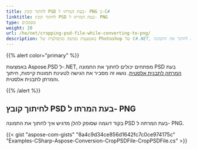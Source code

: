 ```yaml
---
title: לחתוך קובץ PSD בעת המרתו ל- PNG ב-C#
linktitle: לחתוך קובץ PSD בעת המרתו ל- PNG
type: מסמכים
weight: 20
url: /he/net/cropping-psd-file-while-converting-to-png/
description: באמצעות ממשק מניפולציה של Photoshop של C#.NET, מפתחים יכולים לחתוך את התמונה PSD בעת המרתה לתבנית אלסטית. נושא זה מסביר איך לעשות זאת עם קוד דוגמה.
---
```


{{% alert color="primary" %}} 

באמצעות Aspose.PSD ל-.NET, מפתחים יכולים לחתוך את התמונה PSD בעת [המרתה לתבנית אלסטית](/psd/he//net/converting-psd-image-to-raster-format/). נושא זה מסביר את הגישה לטעינת תמונות קיימות, חיתוך והמרתן לתבנית אלסטית.

{{% /alert %}} 
## **לחיתוך קובץ PSD בעת המרתו ל- PNG**
בקוד דוגמה שסופק להלן מדגיש איך לחתוך את התמונה PSD בעת המרתה ל- PNG.


{{< gist "aspose-com-gists" "8a4c9d34ce856d1642fc7c0ce974175c" "Examples-CSharp-Aspose-Conversion-CropPSDFile-CropPSDFile.cs" >}}
